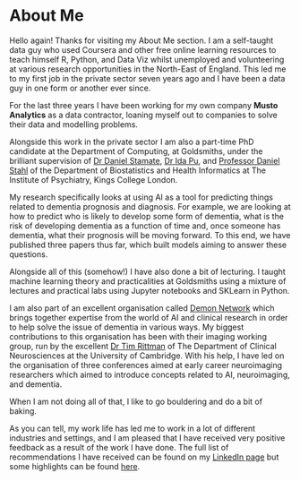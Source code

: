# About Me

Hello again! Thanks for visiting my About Me section. I am a self-taught data guy who used Coursera and other free online learning resources to teach himself R, Python, and Data Viz whilst unemployed and volunteering at various research opportunities in the North-East of England. This led me to my first job in the private sector seven years ago and I have been a data guy in one form or another ever since. 

For the last three years I have been working for my own company **Musto Analytics** as a data contractor, loaning myself out to companies to solve their data and modelling problems. 

Alongside this work in the private sector I am also a part-time PhD candidate at the Department of Computing, at Goldsmiths, under the brilliant supervision of [Dr Daniel Stamate](https://www.gold.ac.uk/computing/people/d-stamate/), [Dr Ida Pu](https://www.gold.ac.uk/computing/people/i-pu/), and [Professor Daniel Stahl](https://www.kcl.ac.uk/people/daniel-stahl) of the Department of Biostatistics and Health Informatics at The Institute of Psychiatry, Kings College London.

My research specifically looks at using AI as a tool for predicting things related to dementia prognosis and diagnosis. For example, we are looking at how to predict who is likely to develop some form of dementia, what is the risk of developing dementia as a function of time and, once someone has dementia, what their prognosis will be moving forward. To this end, we have published three papers thus far, which built models aiming to answer these questions.

Alongside all of this (somehow!) I have also done a bit of lecturing. I taught machine learning theory and practicalities at Goldsmiths using a mixture of lectures and practical labs using Jupyter notebooks and SKLearn in Python.

I am also part of an excellent organisation called [Demon Network](https://demondementia.com/) which brings together expertise from the world of AI and clinical research in order to help solve the issue of dementia in various ways. My biggest contributions to this organisation has been with their imaging working group, run by the excellent [Dr Tim Rittman](https://www.neuroscience.cam.ac.uk/directory/profile.php?tr332) of The Department of Clinical Neurosciences at the University of Cambridge. With his help, I have led on the organisation of three conferences aimed at early career neuroimaging researchers which aimed to introduce concepts related to AI, neuroimaging, and dementia.

When I am not doing all of that, I like to go bouldering and do a bit of baking.

As you can tell, my work life has led me to work in a lot of different industries and settings, and I am pleased that I have received very positive feedback as a result of the work I have done. The full list of recommendations I have received can be found on my [LinkedIn page](https://www.linkedin.com/in/henry-musto-63352441/) but some highlights can be found [here](recommendations.md).
